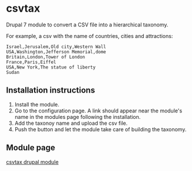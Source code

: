 # csvtax

Drupal 7 module to convert a CSV file into a hierarchical taxonomy.

For example, a csv with the name of countries, cities and attractions:

```
Israel,Jerusalem,Old city,Western Wall
USA,Washington,Jefferson Memorial,dome
Britain,London,Tower of London
France,Paris,Eiffel
USA,New York,The statue of liberty
Sudan
```

## Installation instructions

1. Install the module.
2. Go to the configuration page. A link should appear near the module's name in the modules page following the installation.
3. Add the taxonoy name and upload the csv file.
4. Push the button and let the module take care of building the taxonomy.

## Module page
[csvtax drupal module](http://reshetech.co.il/en/drupal-modules/csvtax/)
